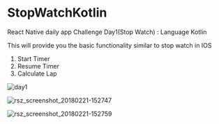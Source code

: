 # StopWatchKotlin
React Native daily app Challenge Day1(Stop Watch) : Language Kotlin

This will provide you the basic functionality similar to stop watch in IOS

1. Start Timer
2. Resume Timer
3. Calculate Lap

![day1](https://user-images.githubusercontent.com/21023833/36474189-c0d6637e-171c-11e8-9060-a82512ffc1a5.gif)

![rsz_screenshot_20180221-152747](https://user-images.githubusercontent.com/21023833/36478200-ede7dbce-1729-11e8-8db2-c05c03807980.jpg)

![rsz_screenshot_20180221-152759](https://user-images.githubusercontent.com/21023833/36478201-ee11ebc6-1729-11e8-8b70-c248510ce03b.jpg)

